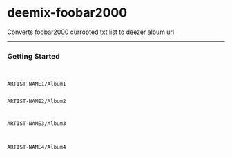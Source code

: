 # deemix-foobar2000
Converts foobar2000 curropted txt list to deezer album url
<hr>
<h3>Getting Started</h3><br>
<code>
ARTIST-NAME1/Album1

ARTIST-NAME2/Album2

ARTIST-NAME3/Album3

ARTIST-NAME4/Album4
</code>
